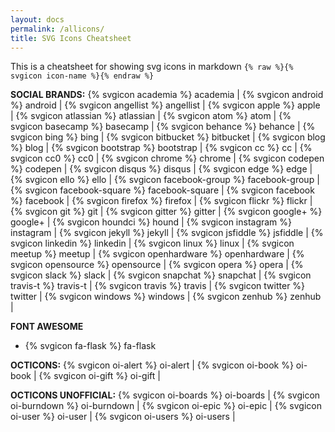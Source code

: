 ```yaml
---
layout: docs
permalink: /allicons/
title: SVG Icons Cheatsheet
---
```


This is a cheatsheet for showing svg icons in markdown
`{% raw %}{% svgicon icon-name %}{% endraw %}`


**SOCIAL BRANDS:**
{% svgicon academia %} academia |
{% svgicon android %} android |
{% svgicon angellist %} angellist |
{% svgicon apple %} apple |
{% svgicon atlassian %} atlassian |
{% svgicon atom %} atom |
{% svgicon basecamp %} basecamp |
{% svgicon behance %} behance |
{% svgicon bing %} bing |
{% svgicon bitbucket %} bitbucket |
{% svgicon blog %} blog |
{% svgicon bootstrap %} bootstrap |
{% svgicon cc %} cc |
{% svgicon cc0 %} cc0 |
{% svgicon chrome %} chrome |
{% svgicon codepen %} codepen |
{% svgicon disqus %} disqus |
{% svgicon edge %} edge |
{% svgicon ello %} ello |
{% svgicon facebook-group %} facebook-group |
{% svgicon facebook-square %} facebook-square |
{% svgicon facebook %} facebook |
{% svgicon firefox %} firefox |
{% svgicon flickr %} flickr |
{% svgicon git %} git |
{% svgicon gitter %} gitter |
{% svgicon google+ %} google+ |
{% svgicon houndci %} hound |
{% svgicon instagram %} instagram |
{% svgicon jekyll %} jekyll |
{% svgicon jsfiddle %} jsfiddle |
{% svgicon linkedin %} linkedin |
{% svgicon linux %} linux |
{% svgicon meetup %} meetup |
{% svgicon openhardware %} openhardware |
{% svgicon opensource %} opensource |
{% svgicon opera %} opera |
{% svgicon slack %} slack |
{% svgicon snapchat %} snapchat |
{% svgicon travis-t %} travis-t |
{% svgicon travis %} travis |
{% svgicon twitter %} twitter |
{% svgicon windows %} windows |
{% svgicon zenhub %} zenhub |

**FONT AWESOME**
- {% svgicon fa-flask %} fa-flask


**OCTICONS:**
{% svgicon oi-alert %} oi-alert |
{% svgicon oi-book %} oi-book |
{% svgicon oi-gift %} oi-gift |

**OCTICONS UNOFFICIAL:**
{% svgicon oi-boards %} oi-boards |
{% svgicon oi-burndown %} oi-burndown |
{% svgicon oi-epic %} oi-epic |
{% svgicon oi-user %} oi-user |
{% svgicon oi-users %} oi-users |
